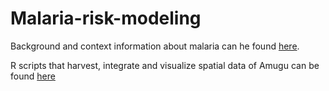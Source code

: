 # Malaria-risk-modeling

Background and context information about malaria can he found [here](https://menkli.github.io/Malaria-risk-modeling/Malaria.html).  

R scripts that harvest, integrate and visualize spatial data of Amugu can be found [here](https://menkli.github.io/Malaria-risk-modeling/DRC-Angumu.html)
